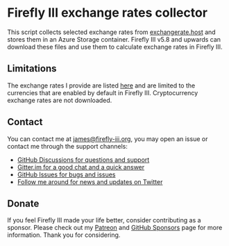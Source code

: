 # Firefly III exchange rates collector

This script collects selected exchange rates from [exchangerate.host](https://exchangerate.host) and stores them in
an Azure Storage container. Firefly III v5.8 and upwards can download these files and use them to calculate exchange
rates in Firefly III.

## Limitations

The exchange rates I provide are listed [here](https://github.com/firefly-iii/exchange-rates/blob/main/run.php#L36) and
are limited to the currencies that are enabled by default in Firefly III. Cryptocurrency exchange rates are not downloaded.

## Contact

You can contact me at [james@firefly-iii.org](mailto:james@firefly-iii.org), you may open an issue or contact me through the support channels:

- [GitHub Discussions for questions and support](https://github.com/firefly-iii/firefly-iii/discussions/)
- [Gitter.im for a good chat and a quick answer](https://gitter.im/firefly-iii/firefly-iii)
- [GitHub Issues for bugs and issues](https://github.com/firefly-iii/firefly-iii/issues)
- [Follow me around for news and updates on Twitter](https://twitter.com/Firefly_iii)

<!-- SPONSOR TEXT -->
## Donate

If you feel Firefly III made your life better, consider contributing as a sponsor. Please check out my [Patreon](https://www.patreon.com/jc5) and [GitHub Sponsors](https://github.com/sponsors/JC5) page for more information. Thank you for considering.

<!-- END OF SPONSOR -->
